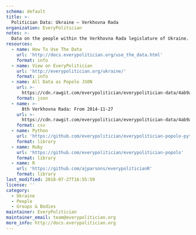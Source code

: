 ```yaml
---
schema: default
title: >-
  Politician Data: Ukraine — Verkhovna Rada
organization: EveryPolitician
notes: >-
  Data on the people within the Verkhovna Rada legislature of Ukraine.
resources:
  - name: How To Use The Data
    url: 'http://docs.everypolitician.org/use_the_data.html'
    format: info
  - name: View on EveryPolitician
    url: 'http://everypolitician.org/ukraine/'
    format: info
  - name: All Data as Popolo JSON
    url: >-
      https://cdn.rawgit.com/everypolitician/everypolitician-data/4ab9a7f0787a42a7895b4d77a5e2b33568f0b186/data/Ukraine/Verkhovna_Rada/ep-popolo-v1.0.json
    format: json
  - name: >-
      8th Verkhovna Rada: From 2014-11-27
    url: >-
      https://cdn.rawgit.com/everypolitician/everypolitician-data/4ab9a7f0787a42a7895b4d77a5e2b33568f0b186/data/Ukraine/Verkhovna_Rada/term-8.csv
    format: csv
  - name: Python
    url: 'https://github.com/everypolitician/everypolitician-popolo-python'
    format: library
  - name: Ruby
    url: 'https://github.com/everypolitician/everypolitician-popolo'
    format: library
  - name: R
    url: 'https://github.com/ajparsons/everypoliticianR'
    format: library
last_modified: 2018-07-27T16:55:59
license: ''
category:
  - Ukraine
  - People
  - Groups & Bodies
maintainer: EveryPolitician
maintainer_email: team@everypolitician.org
more_info: http://docs.everypolitician.org
---
```

